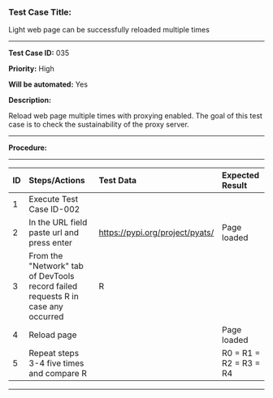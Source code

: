 
### Test Case Title: ###

 Light web page can be successfully reloaded multiple times										

---

**Test Case ID:** 035

**Priority:** High

**Will be automated:** Yes

**Description:**

Reload web page multiple times with proxying enabled. The goal of this test case
is to check the sustainability of the proxy server. 

---

**Procedure:**

___


|      ID       | Steps/Actions |  Test Data  | Expected Result |
| :------------ |:--------------| :---------- | :-------------- |
|       1       | Execute Test Case ID-002 |  |  |
|       2       | In the URL field paste url and press enter | https://pypi.org/project/pyats/ | Page loaded |
|       3       | From the "Network" tab of DevTools record failed requests R in case any occurred | R |  |
|       4       | Reload page |  | Page loaded |
|       5       | Repeat steps 3-4 five times and compare R |  | R0 = R1 = R2 = R3 = R4 |

---




